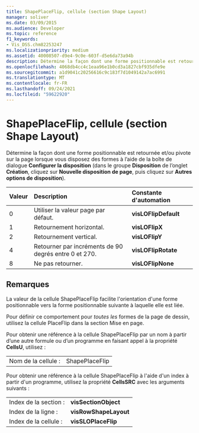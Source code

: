 ```yaml
---
title: ShapePlaceFlip, cellule (section Shape Layout)
manager: soliver
ms.date: 03/09/2015
ms.audience: Developer
ms.topic: reference
f1_keywords:
- Vis_DSS.chm82253247
ms.localizationpriority: medium
ms.assetid: 40008507-d9e4-9c0e-603f-d5e6da73a94b
description: Détermine la façon dont une forme positionnable est retournée et/ou pivote sur la page lorsque vous disposez des formes à l’aide de la boîte de dialogue Configurer la disposition (dans le groupe Disposition de l’onglet Création, cliquez sur Nouvelle disposition de page, puis cliquez sur Autres options de disposition).
ms.openlocfilehash: 4068db4cc4c1eaa96e1b0cd3a1827cbf935dfe9e
ms.sourcegitcommit: a1d9041c20256616c9c183f7d1049142a7ac6991
ms.translationtype: MT
ms.contentlocale: fr-FR
ms.lasthandoff: 09/24/2021
ms.locfileid: "59622920"
---
```

# <a name="shapeplaceflip-cell-shape-layout-section"></a>ShapePlaceFlip, cellule (section Shape Layout)

Détermine la façon dont une forme positionnable est retournée et/ou pivote sur la page lorsque vous disposez des formes à l’aide de la boîte de dialogue **Configurer la disposition** (dans le groupe **Disposition** de l’onglet **Création**, cliquez sur **Nouvelle disposition de page**, puis cliquez sur **Autres options de disposition**).
  
|**Valeur**|**Description**|**Constante d'automation**|
|:-----|:-----|:-----|
|0  <br/> |Utiliser la valeur page par défaut.  <br/> |**visLOFlipDefault** <br/> |
|1  <br/> |Retournement horizontal.  <br/> |**visLOFlipX** <br/> |
|2  <br/> |Retournement vertical.  <br/> |**visLOFlipY** <br/> |
|4   <br/> |Retourner par incréments de 90 degrés entre 0 et 270.  <br/> |**visLOFlipRotate** <br/> |
|8   <br/> |Ne pas retourner.  <br/> |**visLOFlipNone** <br/> |
   
## <a name="remarks"></a>Remarques

La valeur de la cellule ShapePlaceFlip facilite l'orientation d'une forme positionnable vers la forme positionnable suivante à laquelle elle est liée.
  
Pour définir ce comportement pour  *toutes les*  formes de la page de dessin, utilisez la cellule PlaceFlip dans la section Mise en page. 
  
Pour obtenir une référence à la cellule ShapePlaceFlip par un nom à partir d’une autre formule ou d’un programme en faisant appel à la propriété **CellsU**, utilisez : 
  
|||
|:-----|:-----|
|Nom de la cellule :  <br/> |ShapePlaceFlip  <br/> |
   
Pour obtenir une référence à la cellule ShapePlaceFlip à l'aide d'un index à partir d'un programme, utilisez la propriété **CellsSRC** avec les arguments suivants : 
  
|||
|:-----|:-----|
|Index de la section :  <br/> |**visSectionObject** <br/> |
|Index de la ligne :  <br/> |**visRowShapeLayout** <br/> |
|Index de la cellule :  <br/> |**visSLOPlaceFlip** <br/> |
   

